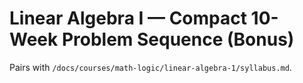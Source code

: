 # Linear Algebra I — Compact 10-Week Problem Sequence (Bonus)
Pairs with `/docs/courses/math-logic/linear-algebra-1/syllabus.md`.
